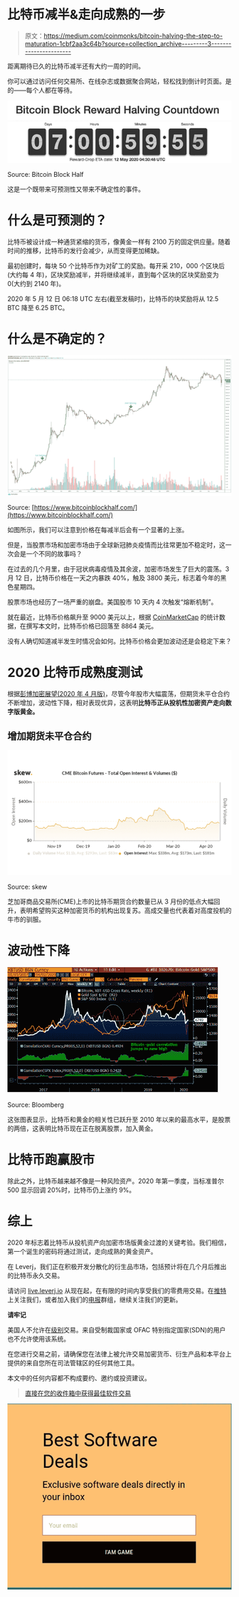 # 比特币减半&走向成熟的一步

> 原文：<https://medium.com/coinmonks/bitcoin-halving-the-step-to-maturation-1cbf2aa3c64b?source=collection_archive---------3----------------------->

距离期待已久的比特币减半还有大约一周的时间。

你可以通过访问任何交易所、在线杂志或数据聚合网站，轻松找到倒计时页面。是的——每个人都在等待。

![](img/ba0ac16d2d673872d3b961e6c7db80b7.png)

Source: Bitcoin Block Half

这是一个既带来可预测性又带来不确定性的事件。

# 什么是可预测的？

比特币被设计成一种通货紧缩的货币，像黄金一样有 2100 万的固定供应量。随着时间的推移，比特币的发行会减少，从而变得更加稀缺。

最初创建时，每块 50 个比特币作为对矿工的奖励。每开采 210，000 个区块后(大约每 4 年)，区块奖励减半，并将继续减半，直到每个区块的区块奖励变为 0(大约到 2140 年)。

2020 年 5 月 12 日 06:18 UTC 左右(截至发稿时)，比特币的块奖励将从 12.5 BTC 降至 6.25 BTC。

# 什么是不确定的？

![](img/5e5e75a163484de547fda8b8b19aff07.png)

Source: [https://www.bitcoinblockhalf.com/](https://www.bitcoinblockhalf.com/)

如图所示，我们可以注意到价格在每减半后会有一个显著的上涨。

但是，当股票市场和加密市场由于全球新冠肺炎疫情而比往常更加不稳定时，这一次会是一个不同的故事吗？

在过去的几个月里，由于冠状病毒疫情及其余波，加密市场发生了巨大的震荡。3 月 12 日，比特币价格在一天之内暴跌 40%，触及 3800 美元，标志着今年的黑色星期四。

股票市场也经历了一场严重的崩盘。美国股市 10 天内 4 次触发“熔断机制”。

就在最近，比特币价格飙升至 9000 美元以上，根据 [CoinMarketCap](https://coinmarketcap.com/currencies/bitcoin/) 的统计数据，在撰写本文时，比特币价格已回落至 8864 美元。

没有人确切知道减半发生时情况会如何。比特币价格会更加波动还是会稳定下来？

# 2020 比特币成熟度测试

根据[彭博加密展望(2020 年 4 月版)](https://data.bloomberglp.com/professional/sites/10/Bloomberg-Crypto-Outlook-April-2020.pdf)，尽管今年股市大幅震荡，但期货未平仓合约不断增加，波动性下降，相对表现优异，这表明**比特币正从投机性加密资产走向数字版黄金。**

## 增加期货未平仓合约

![](img/1f692e71b264ac1016103f7743531a87.png)

Source: skew

芝加哥商品交易所(CME)上市的比特币期货合约数量已从 3 月份的低点大幅回升，表明希望购买这种加密货币的机构出现复苏。高成交量也代表着对高度投机的牛市的驯服。

# 波动性下降

![](img/880c3d2b5236be8136007293beebe3cd.png)

Source: Bloomberg

这张图表显示，比特币和黄金的相关性已跃升至 2010 年以来的最高水平，是股票的两倍，这表明比特币现在正在脱离股票，加入黄金。

# 比特币跑赢股市

除此之外，比特币越来越不像是一种风险资产。2020 年第一季度，当标准普尔 500 显示回调 20%时，比特币仍上涨约 9%。

# 综上

2020 年标志着比特币从投机资产向加密市场版黄金过渡的关键考验。我们相信，第一个诞生的密码将通过测试，走向成熟的黄金资产。

在 Leverj，我们正在积极开发分散化的衍生品市场，包括预计将在几个月后推出的比特币永久交易。

请访问 [live.leverj.io](https://live.leverj.io/) 从现在起，在有限的时间内享受我们的零费用交易。在[推特](https://twitter.com/Leverj_io)上关注我们，或者加入我们的[电报](https://t.me/leverj)群组，继续关注我们的更新。

**请牢记**

美国人不允许在[级别](https://live.leverj.io/)交易。来自受制裁国家或 OFAC 特别指定国家(SDN)的用户也不允许使用该系统。

在您进行交易之前，请确保您在法律上被允许交易加密货币、衍生产品和本平台上提供的来自您所在司法管辖区的任何其他工具。

本文中的任何内容都不构成要约、邀约或投资建议。

> [直接在您的收件箱中获得最佳软件交易](https://coincodecap.com/?utm_source=coinmonks)

[![](img/7c0b3dfdcbfea594cc0ae7d4f9bf6fcb.png)](https://coincodecap.com/?utm_source=coinmonks)